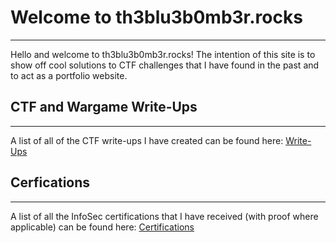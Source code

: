 # Welcome to th3blu3b0mb3r.rocks
---
Hello and welcome to th3blu3b0mb3r.rocks! The intention of this site is to show off cool solutions to CTF challenges that I have found in the past and to act as a portfolio website. 

<script src="https://www.hackthebox.eu/badge/111389"></script>


## CTF and Wargame Write-Ups
---
A list of all of the CTF write-ups I have created can be found here: [Write-Ups](writeups.md)

## Cerfications
---
A list of all the InfoSec certifications that I have received (with proof where applicable) can be found here: [Certifications](Certifications.md)
